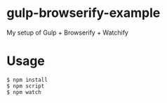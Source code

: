 gulp-browserify-example
=======================

My setup of Gulp + Browserify + Watchify

# Usage

    $ npm install
    $ npm script
    $ npm watch
